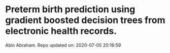 # Preterm birth prediction using gradient boosted decision trees from electronic health records. 
Abin Abraham. 
Repo updated on: 2020-07-05 20:16:59




